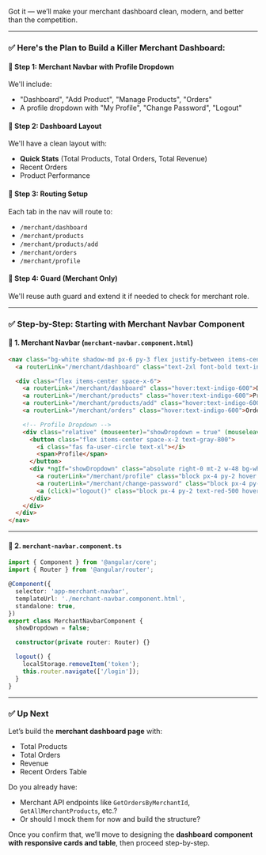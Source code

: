 Got it — we’ll make your merchant dashboard clean, modern, and better than the competition.

---

### ✅ Here's the Plan to Build a Killer Merchant Dashboard:

#### 🔹 Step 1: Merchant Navbar with Profile Dropdown

We'll include:

* "Dashboard", "Add Product", "Manage Products", "Orders"
* A profile dropdown with "My Profile", "Change Password", "Logout"

#### 🔹 Step 2: Dashboard Layout

We'll have a clean layout with:

* **Quick Stats** (Total Products, Total Orders, Total Revenue)
* Recent Orders
* Product Performance

#### 🔹 Step 3: Routing Setup

Each tab in the nav will route to:

* `/merchant/dashboard`
* `/merchant/products`
* `/merchant/products/add`
* `/merchant/orders`
* `/merchant/profile`

#### 🔹 Step 4: Guard (Merchant Only)

We'll reuse auth guard and extend it if needed to check for merchant role.

---

### ✅ Step-by-Step: Starting with Merchant Navbar Component

#### 🧩 1. Merchant Navbar (`merchant-navbar.component.html`)

```html
<nav class="bg-white shadow-md px-6 py-3 flex justify-between items-center">
  <a routerLink="/merchant/dashboard" class="text-2xl font-bold text-indigo-600">MerchantPanel</a>

  <div class="flex items-center space-x-6">
    <a routerLink="/merchant/dashboard" class="hover:text-indigo-600">Dashboard</a>
    <a routerLink="/merchant/products" class="hover:text-indigo-600">Products</a>
    <a routerLink="/merchant/products/add" class="hover:text-indigo-600">Add Product</a>
    <a routerLink="/merchant/orders" class="hover:text-indigo-600">Orders</a>

    <!-- Profile Dropdown -->
    <div class="relative" (mouseenter)="showDropdown = true" (mouseleave)="showDropdown = false">
      <button class="flex items-center space-x-2 text-gray-800">
        <i class="fas fa-user-circle text-xl"></i>
        <span>Profile</span>
      </button>
      <div *ngIf="showDropdown" class="absolute right-0 mt-2 w-48 bg-white shadow-md rounded z-10">
        <a routerLink="/merchant/profile" class="block px-4 py-2 hover:bg-gray-100">My Profile</a>
        <a routerLink="/merchant/change-password" class="block px-4 py-2 hover:bg-gray-100">Change Password</a>
        <a (click)="logout()" class="block px-4 py-2 text-red-500 hover:bg-red-50">Logout</a>
      </div>
    </div>
  </div>
</nav>
```

---

#### 🧠 2. `merchant-navbar.component.ts`

```ts
import { Component } from '@angular/core';
import { Router } from '@angular/router';

@Component({
  selector: 'app-merchant-navbar',
  templateUrl: './merchant-navbar.component.html',
  standalone: true,
})
export class MerchantNavbarComponent {
  showDropdown = false;

  constructor(private router: Router) {}

  logout() {
    localStorage.removeItem('token');
    this.router.navigate(['/login']);
  }
}
```

---

### ✅ Up Next

Let’s build the **merchant dashboard page** with:

* Total Products
* Total Orders
* Revenue
* Recent Orders Table

Do you already have:

* Merchant API endpoints like `GetOrdersByMerchantId`, `GetAllMerchantProducts`, etc.?
* Or should I mock them for now and build the structure?

Once you confirm that, we’ll move to designing the **dashboard component with responsive cards and table**, then proceed step-by-step.
